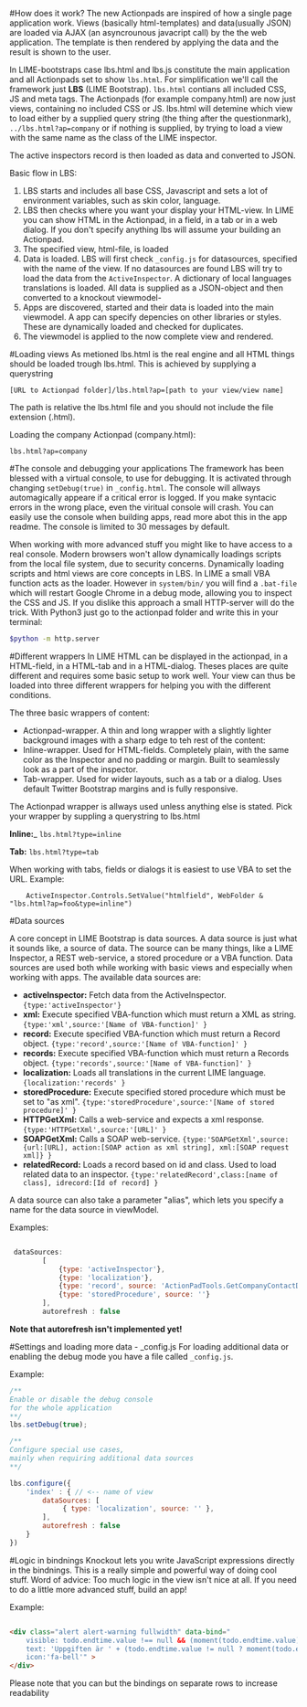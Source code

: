 #How does it work?
The new Actionpads are inspired of how a single page application work. Views (basically html-templates) and data(usually JSON) are loaded via AJAX (an asyncrounous javacript call) by the the web application. The template is then rendered by applying the data and the result is shown to the user.

In LIME-bootstraps case lbs.html and lbs.js constitute the main application and all Actionpads set to show `lbs.html`. For simplification we'll call the framework just __LBS__ (LIME Bootstrap). `lbs.html` contians all included CSS, JS and meta tags. The Actionpads (for example company.html) are now just views, containing no included CSS or JS.
lbs.html will detemine which view to load either by a supplied query string (the thing after the questionmark), `../lbs.html?ap=company` or if nothing is supplied, by trying to load a view with the same name as the class of the LIME inspector.

The active inspectors record is then loaded as data and converted to JSON.

Basic flow in LBS:
1.	LBS starts and includes all base CSS, Javascript and sets a lot of environment variables, such as skin color, language.
2.	LBS then checks where you want your display your HTML-view. In LIME you can show HTML in the Actionpad, in a field, in a tab or in a web dialog. If you don't specify anything lbs will assume your building an Actionpad.
3.	The specified view, html-file, is loaded
4.	Data is loaded. LBS will first check `_config.js` for datasources, specified with the name of the view. If no datasources are found LBS will try to load the data from the `ActiveInspector`. A dictionary of local languages translations is loaded. All data is supplied as a JSON-object and then converted to a knockout viewmodel-
5.	Apps are discovered, started and their data is loaded into the main viewmodel. A app can specify depencies on other libraries or styles. These are dynamically loaded and checked for duplicates.
6.	The viewmodel is applied to the now complete view and rendered.

#Loading views
As metioned lbs.html is the real engine and all HTML things should be loaded trough lbs.html. This is achieved by supplying a querystring

`[URL to Actionpad folder]/lbs.html?ap=[path to your view/view name]`

The path is relative the lbs.html file and you should not include the file extension (.html).

Loading the company Actionpad (company.html):

`lbs.html?ap=company`

#The console and debugging your applications
The framework has been blessed with a virtual console, to use for debugging. It is activated through changing `setDebug(true)` in `_config.html`. The console will allways automagically appeare if a critical error is logged. If you make syntacic errors in the wrong place, even the viritual console will crash. You can easily use the console when building apps, read more abot this in the app readme. The console is limited to 30 messages by default.

When working with more advanced stuff you might like to have access to a real console. Modern browsers won't allow dynamically loadings scripts from the local file system, due to security concerns. Dynamically loading scripts and html views are core concepts in LBS. In LIME a small VBA function acts as the loader. However in `system/bin/` you will find a `.bat-file` which will restart Google Chrome in a debug mode, allowing you to inspect the CSS and JS. If you dislike this approach a small HTTP-server will do the trick. With Python3 just go to the actionpad folder and write this in your terminal:

```bash
$python -m http.server
```

#Different wrappers
In LIME HTML can be displayed in the actionpad, in a HTML-field, in a HTML-tab and in a HTML-dialog. Theses places are quite different and requires some basic setup to work well. Your view can thus be loaded into three different wrappers for helping you with the different conditions.

The three basic wrappers of content:
*	Actionpad-wrapper. A thin and long wrapper with a slightly lighter background images with a sharp edge to teh rest of the content:
*	Inline-wrapper. Used for HTML-fields. Completely plain, with the same color as the Inspector and no padding or margin. Built to seamlessly look as a part of the inspector.
*	Tab-wrapper. Used for wider layouts, such as a tab or a dialog. Uses default Twitter Bootstrap margins and is fully responsive.

The Actionpad wrapper is allways used unless anything else is stated. Pick your wrapper by suppling a querystring to lbs.html

__Inline:___ `lbs.html?type=inline`

__Tab:__ `lbs.html?type=tab`

When working with tabs, fields or dialogs it is easiest to use VBA to set the URL. Example:

```VBA
    ActiveInspector.Controls.SetValue("htmlfield", WebFolder & "lbs.html?ap=foo&type=inline")
```

#Data sources

A core concept in LIME Bootstrap is data sources. A data source is just what it sounds like, a source of data. The source can be many things, like a LIME Inspector, a REST web-service, a stored procedure or a VBA function. Data sources are used both while working with basic views and especially when working with apps. The available data sources are:

*   __activeInspector:__ Fetch data from the ActiveInspector. `{type:'activeInspector'}`
*   __xml:__ Execute specified VBA-function which must return a XML as string. `{type:'xml',source:'[Name of VBA-function]' }`
*   __record:__ Execute specified VBA-function which must return a Record object. `{type:'record',source:'[Name of VBA-function]' }`
*   __records:__ Execute specified VBA-function which must return a Records object. `{type:'records',source:'[Name of VBA-function]' }`
*   __localization:__ Loads all translations in the current LIME language. `{localization:'records' }`
*   __storedProcedure:__ Execute specified stored procedure which must be set to "as xml". `{type:'storedProcedure',source:'[Name of stored procedure]' }`
*   __HTTPGetXml:__ Calls a web-service and expects a xml response.   `{type:'HTTPGetXml',source:'[URL]' }`
*   __SOAPGetXml:__ Calls a SOAP web-service.  `{type:'SOAPGetXml',source:{url:[URL], action:[SOAP action as xml string], xml:[SOAP request xml]} }`
*   __relatedRecord:__ Loads a record based on id and class. Used to load related data to an inspector. `{type:'relatedRecord',class:[name of class], idrecord:[Id of record] }`

A data source can also take a parameter "alias", which lets you specify a name for the data source in viewModel.

Examples:

```javascript

 dataSources: 
        [
            {type: 'activeInspector'}, 
            {type: 'localization'},
            {type: 'record', source: 'ActionPadTools.GetCompanyContactData'}, 
            {type: 'storedProcedure', source: ''}
        ],
        autorefresh : false

```

__Note that autorefresh isn't implemented yet!__

#Settings and loading more data - _config.js
For loading additional data or enabling the debug mode you have a file called `_config.js`.

Example:

```javascript
/**
Enable or disable the debug console 
for the whole application
**/
lbs.setDebug(true);

/**
Configure special use cases,
mainly when requiring additional data sources
**/

lbs.configure({
    'index' : { // <-- name of view
        dataSources: [
             { type: 'localization', source: '' },
        ],
        autorefresh : false
    }
})
```

#Logic in bindnings
Knockout lets you write JavaScript expressions directly in the bindnings. This is a really simple and powerful way of doing cool stuff. Word of advice: Too much logic in the view isn't nice at all. If you need to do a little more advanced stuff, build an app!

Example:

```html

<div class="alert alert-warning fullwidth" data-bind="
    visible: todo.endtime.value !== null && (moment(todo.endtime.value) < moment() && todo.done.value != 1),
    text: 'Uppgiften är ' + (todo.endtime.value != null ? moment(todo.endtime.value).fromNow(true) : '' )+ ' försenad!', 
    icon:'fa-bell'" >
</div>

```

Please note that you can but the bindings on separate rows to increase readability 



